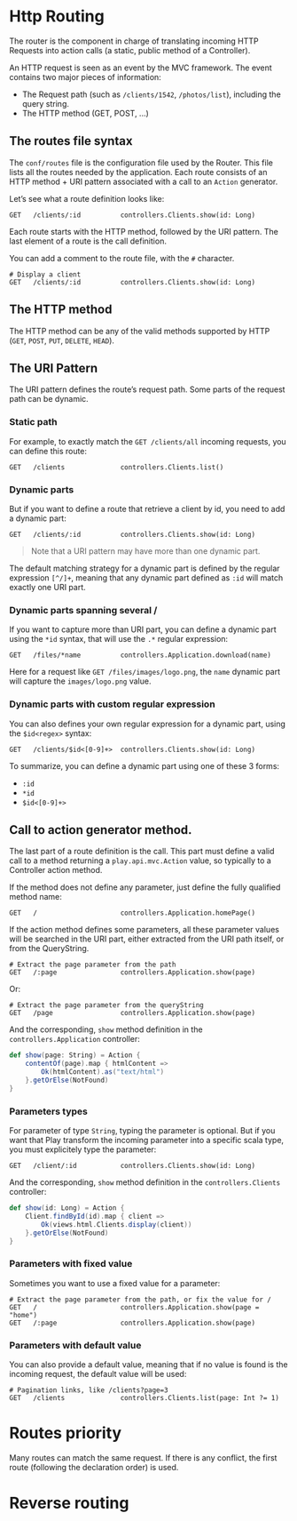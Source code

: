 # Http Routing

The router is the component in charge of translating incoming HTTP Requests into action calls (a static, public method of a Controller).

An HTTP request is seen as an event by the MVC framework. The event contains two major pieces of information:

- The Request path (such as `/clients/1542`, `/photos/list`), including the query string.
- The HTTP method (GET, POST, ...)

## The routes file syntax

The `conf/routes` file is the configuration file used by the Router. This file lists all the routes needed by the application. Each route consists of an HTTP method + URI pattern associated with a call to an `Action` generator.

Let’s see what a route definition looks like:

```
GET   /clients/:id          controllers.Clients.show(id: Long)  
```

Each route starts with the HTTP method, followed by the URI pattern. The last element of a route is the call definition.

You can add a comment to the route file, with the `#` character.

```
# Display a client
GET   /clients/:id          controllers.Clients.show(id: Long)  
```

## The HTTP method

The HTTP method can be any of the valid methods supported by HTTP (`GET`, `POST`, `PUT`, `DELETE`, `HEAD`).

## The URI Pattern

The URI pattern defines the route’s request path. Some parts of the request path can be dynamic.

### Static path

For example, to exactly match the `GET /clients/all` incoming requests, you can define this route:

```
GET   /clients              controllers.Clients.list()
```

### Dynamic parts 

But if you want to define a route that retrieve a client by id, you need to add a dynamic part:

```
GET   /clients/:id          controllers.Clients.show(id: Long)  
```

> Note that a URI pattern may have more than one dynamic part.

The default matching strategy for a dynamic part is defined by the regular expression `[^/]+`, meaning that any dynamic part defined as `:id` will match exactly one URI part.

### Dynamic parts spanning several /

If you want to capture more than URI part, you can define a dynamic part using the `*id` syntax, that will use the `.*` regular expression:

```
GET   /files/*name          controllers.Application.download(name)  
```

Here for a request like `GET /files/images/logo.png`, the `name` dynamic part will capture the `images/logo.png` value.

### Dynamic parts with custom regular expression

You can also defines your own regular expression for a dynamic part, using the `$id<regex>` syntax:
    
```
GET   /clients/$id<[0-9]+>  controllers.Clients.show(id: Long)  
```

To summarize, you can define a dynamic part using one of these 3 forms:

- `:id`
- `*id`
- `$id<[0-9]+>`

## Call to action generator method.

The last part of a route definition is the call. This part must define a valid call to a method returning a `play.api.mvc.Action` value, so typically to a Controller action method.

If the method does not define any parameter, just define the fully qualified method name:

```
GET   /                     controllers.Application.homePage()
```

If the action method defines some parameters, all these parameter values will be searched in the URI part, either extracted from the URI path itself, or from the QueryString.

```
# Extract the page parameter from the path
GET   /:page                controllers.Application.show(page)
```

Or:

```
# Extract the page parameter from the queryString
GET   /page                 controllers.Application.show(page)
```

And the corresponding, `show` method definition in the `controllers.Application` controller:

```scala
def show(page: String) = Action {
    contentOf(page).map { htmlContent =>
        Ok(htmlContent).as("text/html")
    }.getOrElse(NotFound)
}
```

### Parameters types

For parameter of type `String`, typing the parameter is optional. But if you want that Play transform the incoming parameter into a specific scala type, you must explicitely type the parameter:

```
GET   /client/:id           controllers.Clients.show(id: Long)
```

And the corresponding, `show` method definition in the `controllers.Clients` controller:

```scala
def show(id: Long) = Action {
    Client.findById(id).map { client =>
        Ok(views.html.Clients.display(client))
    }.getOrElse(NotFound)
}
```

### Parameters with fixed value

Sometimes you want to use a fixed value for a parameter:

```
# Extract the page parameter from the path, or fix the value for /
GET   /                     controllers.Application.show(page = "home")
GET   /:page                controllers.Application.show(page)
```

### Parameters with default value

You can also provide a default value, meaning that if no value is found is the incoming request, the default value will be used:

```
# Pagination links, like /clients?page=3
GET   /clients              controllers.Clients.list(page: Int ?= 1)
```

# Routes priority

Many routes can match the same request. If there is any conflict, the first route (following the declaration order) is used.

# Reverse routing

